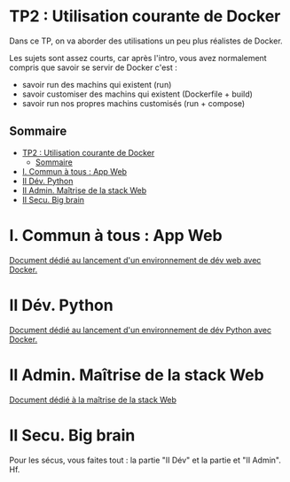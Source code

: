 # TP2 : Utilisation courante de Docker

Dans ce TP, on va aborder des utilisations un peu plus réalistes de Docker.

Les sujets sont assez courts, car après l'intro, vous avez normalement compris que savoir se servir de Docker c'est :

- savoir run des machins qui existent (run)
- savoir customiser des machins qui existent (Dockerfile + build)
- savoir run nos propres machins customisés (run + compose)

## Sommaire

- [TP2 : Utilisation courante de Docker](#tp2--utilisation-courante-de-docker)
  - [Sommaire](#sommaire)
- [I. Commun à tous : App Web](#i-commun-à-tous--app-web)
- [II Dév. Python](#ii-dév-python)
- [II Admin. Maîtrise de la stack Web](#ii-admin-maîtrise-de-la-stack-web)
- [II Secu. Big brain](#ii-secu-big-brain)

# I. Commun à tous : App Web

[Document dédié au lancement d'un environnement de dév web avec Docker.](./web.md)

# II Dév. Python

[Document dédié au lancement d'un environnement de dév Python avec Docker.](./dev.md)

# II Admin. Maîtrise de la stack Web

[Document dédié à la maîtrise de la stack Web](./admin.md)

# II Secu. Big brain

Pour les sécus, vous faites tout : la partie "II Dév" et la partie et "II Admin". Hf.